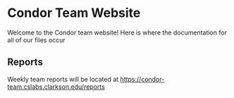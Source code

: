 # Condor Team Website

Welcome to the Condor team website! Here is where the documentation for all of our files occur

## Reports

Weekly team reports will be located at <https://condor-team.cslabs.clarkson.edu/reports>
